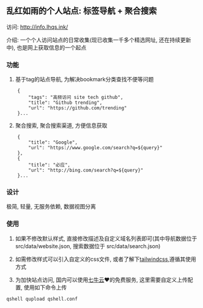 ## 乱红如雨的个人站点: 标签导航 + 聚合搜索

访问: http://info.lhqs.ink/

介绍: 一个个人访问站点的日常收集(现已收集一千多个精选网址, 还在持续更新中), 也是网上获取信息的一个起点

### 功能

1. 基于tag的站点导航, 为解决bookmark分类查找不便等问题
```
    {
        "tags": "高频访问 site tech github",
        "title": "Github trending",
        "url": "https://github.com/trending"
    }...
```

2. 聚合搜索, 聚合搜索渠道, 方便信息获取
```
    {
        "title": "Google",
        "url": "https://www.google.com/search?q=${query}"
    },
    {
        "title": "必应",
        "url": "http://bing.com/search?q=${query}"
    }...
```
### 设计
极简, 轻量, 无服务依赖, 数据视图分离

### 使用

1. 如果不修改默认样式, 直接修改描述及自定义域名列表即可(其中导航数据位于 src/data/website.json, 搜索数据位于 src/data/search.json)

2. 如需修改样式可以引入自定义的css文件, 或者了解下[tailwindcss](https://tailwindcss.com),遵循其使用方式

3. 为加快站点访问, 国内可以使用[七牛云](https://www.qiniu.com)❤️的免费服务, 这里需要自定义上传配置, 使用如下命令上传
```
qshell qupload qshell.conf
```







